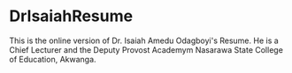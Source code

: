 # DrIsaiahResume
This is the online version of Dr. Isaiah Amedu Odagboyi's Resume. He is a Chief Lecturer and the Deputy Provost Academym Nasarawa State College of Education, Akwanga.

